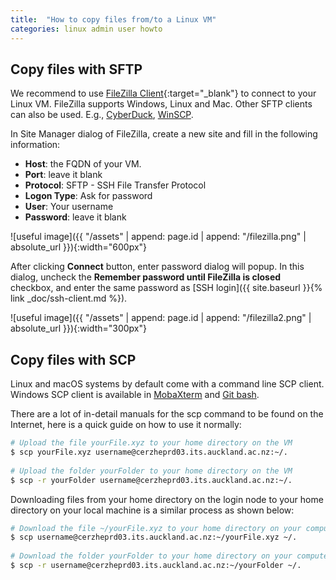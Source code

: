 ```yaml
---
title:  "How to copy files from/to a Linux VM"
categories: linux admin user howto
---
```



## Copy files with SFTP

We recommend to use [FileZilla Client](https://filezilla-project.org/){:target="_blank"} to connect to your Linux VM. FileZilla supports Windows, Linux and Mac. Other SFTP clients can also be used. E.g., [CyberDuck](https://cyberduck.io/), [WinSCP](https://winscp.net).  

In Site Manager dialog of FileZilla, create a new site and fill in the following information:

- **Host**: the FQDN of your VM.
- **Port**: leave it blank
- **Protocol**: SFTP - SSH File Transfer Protocol
- **Logon Type**: Ask for password
- **User**: Your username
- **Password**: leave it blank

![useful image]({{ "/assets" | append: page.id | append: "/filezilla.png" | absolute_url }}){:width="600px"}

After clicking **Connect** button, enter password dialog will popup. In this dialog, uncheck the **Remember password until FileZilla is closed** checkbox, and enter the same password as [SSH login]({{ site.baseurl }}{% link _doc/ssh-client.md %}).

![useful image]({{ "/assets" | append: page.id | append: "/filezilla2.png" | absolute_url }}){:width="300px"}

## Copy files with SCP

Linux and macOS systems by default come with a command line SCP client. Windows SCP client is available in [MobaXterm](https://mobaxterm.mobatek.net/) and [Git bash](https://git-scm.com/download/win).


There are a lot of in-detail manuals for the scp command to be found on the Internet, here is a quick guide on how to use it normally:

```bash
# Upload the file yourFile.xyz to your home directory on the VM
$ scp yourFile.xyz username@cerzheprd03.its.auckland.ac.nz:~/.
 
# Upload the folder yourFolder to your home directory on the VM
$ scp -r yourFolder username@cerzheprd03.its.auckland.ac.nz:~/.
```

Downloading files from your home directory on the login node to your home directory on your local machine is a similar process as shown below:

```bash
# Download the file ~/yourFile.xyz to your home directory on your computer
$ scp username@cerzheprd03.its.auckland.ac.nz:~/yourFile.xyz ~/.
 
# Download the folder yourFolder to your home directory on your computer
$ scp -r username@cerzheprd03.its.auckland.ac.nz:~/yourFolder ~/.
```